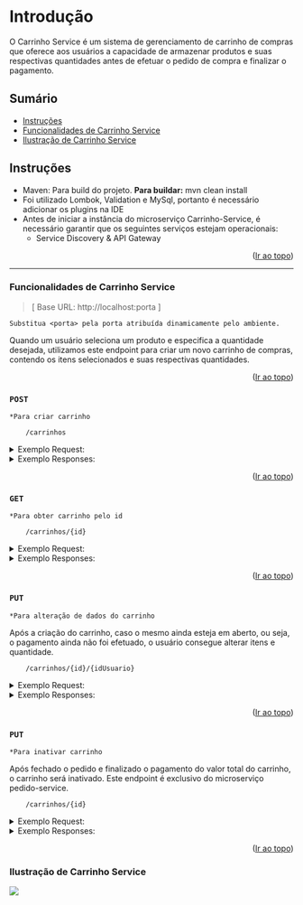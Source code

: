 <a name="readme-top"></a>

# Introdução

O Carrinho Service é um sistema de gerenciamento de carrinho de compras que oferece aos usuários a capacidade de armazenar produtos e suas respectivas quantidades antes de efetuar o pedido de compra e finalizar o pagamento.


## Sumário
* [Instruções](#instrucoes)
* [Funcionalidades de Carrinho Service](#funcionalidades-de-carrinho-service)
* [Ilustração de Carrinho Service](#ilustracao-de-carrinho-service)


## Instruções

- Maven: Para build do projeto. **Para buildar:** mvn clean install
- Foi utilizado Lombok, Validation e MySql, portanto é necessário adicionar os plugins na IDE
- Antes de iniciar a instância do microserviço Carrinho-Service, é necessário garantir que os seguintes serviços estejam operacionais:
	* Service Discovery  &  API Gateway

<p align="right">(<a href="#readme-top">Ir ao topo</a>)</p>

---------

### Funcionalidades de Carrinho Service

>[ Base URL: http://localhost:porta ] 

`Substitua <porta> pela porta atribuída dinamicamente pelo ambiente.`


Quando um usuário seleciona um produto e especifica a quantidade desejada, utilizamos este endpoint para criar um novo carrinho de compras, contendo os itens selecionados e suas respectivas quantidades. 

<p align="right">(<a href="#readme-top">Ir ao topo</a>)</p>

### ``POST``  
`*Para criar carrinho`

```
	/carrinhos
```
<details>
  <summary>Exemplo Request:</summary>

```
curl --location 'http://localhost:8081/carrinhos/1' \
--header 'Content-Type: application/json' \
--data '[
    {
        "idProduto": 1,
        "quantidade": 2
    },
    {
        "idProduto": 2,
        "quantidade": 3
    },
    {
        "idProduto": 3,
        "quantidade": 5
    }

]'
```
</details>

<details>
  <summary>Exemplo Responses:</summary>

200 - _OK_
`- Será retornado o carrinho com os produtos escolhidos, quantidade, preço unitário e valor total.`

```
{
    "idCarrinho": 31,
    "idUsuario": 1,
    "itens": [
        {
            "idItem": 117,
            "idProduto": 1,
            "quantidade": 2,
            "precoUnitario": 90.0
        },
        {
            "idItem": 118,
            "idProduto": 2,
            "quantidade": 3,
            "precoUnitario": 30.0
        },
        {
            "idItem": 119,
            "idProduto": 3,
            "quantidade": 5,
            "precoUnitario": 15.0
        }
    ],
    "valorTotal": 345.0
}
```

</details>

<p align="right">(<a href="#readme-top">Ir ao topo</a>)</p>

### ``GET``
`*Para obter carrinho pelo id`

```
	/carrinhos/{id}
```

<details>
  <summary>Exemplo Request:</summary>

```
curl --location 'http://localhost:8081/carrinhos/31'
```
</details>

<details>
  <summary>Exemplo Responses:</summary>

200 - _OK_
`- Será retornado o carrinho do usuário`

```
{
    "idCarrinho": 31,
    "idUsuario": 1,
    "itens": [
        {
            "idItem": 117,
            "idProduto": 1,
            "quantidade": 2,
            "precoUnitario": 90.0
        },
        {
            "idItem": 118,
            "idProduto": 2,
            "quantidade": 3,
            "precoUnitario": 30.0
        },
        {
            "idItem": 119,
            "idProduto": 3,
            "quantidade": 5,
            "precoUnitario": 15.0
        }
    ],
    "valorTotal": 345.0
}
```

404 - _Not Found_

```
{
    "code": "carrinho.arrinhoNaoEncontrado",
    "message": "Carrinho não encontrado."
}
```
</details>

<p align="right">(<a href="#readme-top">Ir ao topo</a>)</p>

### ``PUT``
`*Para alteração de dados do carrinho`

Após a criação do carrinho, caso o mesmo ainda esteja em aberto, ou seja, o pagamento ainda não foi efetuado, o usuário consegue alterar itens e quantidade.

```
	/carrinhos/{id}/{idUsuario}
```

<details>
  <summary>Exemplo Request:</summary>

```
curl --location --request PUT 'http://localhost:8081/carrinhos/31/1' \
--header 'Content-Type: application/json' \
--data '[
    {
        "idProduto": 1,
        "quantidade": 2
    },
    {
        "idProduto": 3,
        "quantidade": 20
    },
     {
        "idProduto": 4,
        "quantidade": 1
    }
]'
```
</details>

<details>
  <summary>Exemplo Responses:</summary>

200 - _OK_

</details>

<p align="right">(<a href="#readme-top">Ir ao topo</a>)</p>

### ``PUT``
`*Para inativar carrinho`

Após fechado o pedido e finalizado o pagamento do valor total do carrinho, o carrinho será inativado. 
Este endpoint é exclusivo do microserviço pedido-service.

```
	/carrinhos/{id}
```

<details>
  <summary>Exemplo Request:</summary>

```
curl --location --request PUT 'http://localhost:8081/carrinhos/31'
```
</details>

<details>
  <summary>Exemplo Responses:</summary>

200 - _OK_

</details>
<p align="right">(<a href="#readme-top">Ir ao topo</a>)</p>

### Ilustração de Carrinho Service

![](https://github.com/TatiGuisso/carrinho-service/blob/feature/fase5/src/main/java/document/carrinho-service.png)



